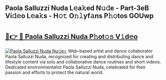 ## Paola Salluzzi Nuda L𝚎a𝚔ed N𝚞𝚍e - Part-3eB Vi𝚍𝚎o L𝚎a𝚔s - H𝚘𝚝 O𝚗𝚕yf𝚊ns P𝚑𝚘tos GOUwp

# <h2><a href="http://kfaznw.oniu.top/?m=Paola+Salluzzi+Nuda">🔗👉 🔴 Paola Salluzzi Nuda P𝚑ot𝚘𝚜 V𝚒d𝚎o</a></h2>

[![Paola Salluzzi Nuda Nu𝚍e𝚜](https://i.imgur.com/0qMVB7G.gif)](http://kfaznw.oniu.top/?m=Paola+Salluzzi+Nuda)
Web-based artist and dance collaborator Paola Salluzzi Nuda, recognized for creating and distributing dance and lifestyle content via solo and collaborative dance routines and short videos. Dedicated environmentalist Paola Salluzzi Nuda, celebrated for their passion and efforts to protect the natural world.  
